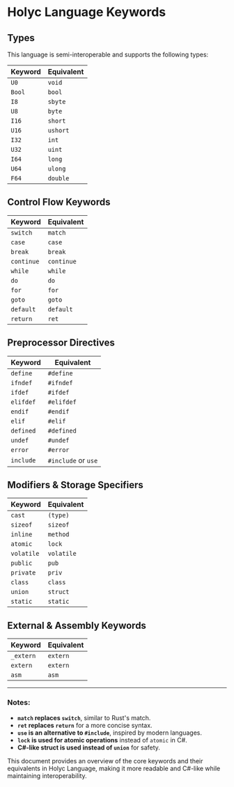 # Holyc Language Keywords

## **Types**

This language is semi-interoperable and supports the following types:

| Keyword  | Equivalent |
|----------|-----------|
| `U0`     | `void`    |
| `Bool`   | `bool`    |
| `I8`     | `sbyte`   |
| `U8`     | `byte`    |
| `I16`    | `short`   |
| `U16`    | `ushort`  |
| `I32`    | `int`     |
| `U32`    | `uint`    |
| `I64`    | `long`    |
| `U64`    | `ulong`   |
| `F64`    | `double`  |

## **Control Flow Keywords**

| Keyword  | Equivalent |
|----------|-----------|
| `switch` | `match`   |
| `case`   | `case`    |
| `break`  | `break`   |
| `continue` | `continue` |
| `while`  | `while`   |
| `do`     | `do`      |
| `for`    | `for`     |
| `goto`   | `goto`    |
| `default` | `default` |
| `return` | `ret`     |

## **Preprocessor Directives**

| Keyword  | Equivalent |
|----------|-----------|
| `define`  | `#define`  |
| `ifndef`  | `#ifndef`  |
| `ifdef`   | `#ifdef`   |
| `elifdef` | `#elifdef` |
| `endif`   | `#endif`   |
| `elif`    | `#elif`    |
| `defined` | `#defined` |
| `undef`   | `#undef`   |
| `error`   | `#error`   |
| `include` | `#include` or `use` |

## **Modifiers & Storage Specifiers**

| Keyword  | Equivalent |
|----------|-----------|
| `cast`   | `(type)`  |
| `sizeof` | `sizeof`  |
| `inline` | `method`  |
| `atomic` | `lock`    |
| `volatile` | `volatile` |
| `public`  | `pub`     |
| `private` | `priv`    |
| `class`   | `class`   |
| `union`   | `struct`  |
| `static`  | `static`  |

## **External & Assembly Keywords**

| Keyword  | Equivalent |
|----------|-----------|
| `_extern` | `extern`  |
| `extern`  | `extern`  |
| `asm`     | `asm`     |

---

### **Notes:**
- **`match` replaces `switch`**, similar to Rust's match.
- **`ret` replaces `return`** for a more concise syntax.
- **`use` is an alternative to `#include`**, inspired by modern languages.
- **`lock` is used for atomic operations** instead of `atomic` in C#.
- **C#-like struct is used instead of `union`** for safety.

This document provides an overview of the core keywords and their equivalents in Holyc Language, making it more readable and C#-like while maintaining interoperability.

